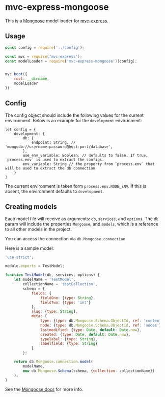 # mvc-express-mongoose

This is a [Mongoose](http://mongoosejs.com/) model loader for [mvc-express](https://github.com/pajtai/mvc-express).

## Usage

```javascript
const config = require('../config');

const mvc = require('mvc-express');
const modelLoader = require('mvc-express-mongoose')(config);


mvc.boot({
    root: __dirname,
    modelLoader
})
```

## Config

The config object should include the following values for the current environment. Below is an example for 
the `development` environment:

```
let config = {
    development: {
        db: {
            endpoint: String, // 'mongodb://username:password@host:port/database',
        },
        use_env_variable: Boolean, // defaults to false. If true, `process.env` is used to extract the configs.
        env_variable: String // the property from `process.env` that will be used to extract the db connection 
    }
}
```

The current environment is taken form `process.env.NODE_ENV`. If this is absent, the environment defaults
to `development`.

## Creating models

Each model file will receive as arguments: `db`, `services`, and `options`. The `db` param will include the 
properties `Mongoose`, and `models`, which is a reference to all other models in the project. 

You can access the connection via `db.Mongoose.connection`

Here is a sample model:

```javascript
'use strict';

module.exports = TestModel;

function TestModel(db, services, options) {
    let modelName = 'TestModel',
        collectionName = 'testCollection',
        schema = {
            fields: {
                fieldOne: {type: String},
                fieldTwo: {type: 'int'}
            },
            slug: {type: String},
            meta: {
                type: {type: db.Mongoose.Schema.ObjectId, ref: 'content'},
                node: {type: db.Mongoose.Schema.ObjectId, ref: 'nodes'},
                lastmodified: {type: Date, default: Date.now},
                created: {type: Date, default: Date.now},
                typelabel: {type: String},
                labelfield: {type: String}
            }
        };

    return db.Mongoose.connection.model(
        modelName,
        new db.Mongoose.Schema(schema, {collection: collectionName})
    );
}
```

See the [Mongoose docs](http://mongoosejs.com/docs) for more info.
